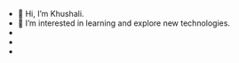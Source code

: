 - 👋 Hi, I’m Khushali.
- 👀 I’m interested in learning and explore new technologies.
-
- 
-

<!---
Khushali1/Khushali1 is a ✨ special ✨ repository because its `README.md` (this file) appears on your GitHub profile.
You can click the Preview link to take a look at your changes.
--->
